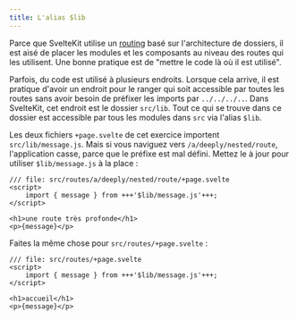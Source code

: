 ```yaml
---
title: L'alias $lib
---
```


Parce que SvelteKit utilise un <span class="vo">[routing](SVELTE_SITE_URL/docs/web#routing)</span> basé sur l'architecture de dossiers, il est aisé de placer les modules et les composants au niveau des routes qui les utilisent. Une bonne pratique est de "mettre le code là où il est utilisé".

Parfois, du code est utilisé à plusieurs endroits. Lorsque cela arrive, il est pratique d'avoir un endroit pour le ranger qui soit accessible par toutes les routes sans avoir besoin de préfixer les imports par `../../../..`. Dans SvelteKit, cet endroit est le dossier `src/lib`. Tout ce qui se trouve dans ce dossier est accessible par tous les modules dans `src` via l'alias `$lib`.

Les deux fichiers `+page.svelte` de cet exercice importent `src/lib/message.js`. Mais si vous naviguez vers `/a/deeply/nested/route`, l'application casse, parce que le préfixe est mal défini. Mettez le à jour pour utiliser `$lib/message.js` à la place :

```svelte
/// file: src/routes/a/deeply/nested/route/+page.svelte
<script>
	import { message } from +++'$lib/message.js'+++;
</script>

<h1>une route très profonde</h1>
<p>{message}</p>
```

Faites la même chose pour `src/routes/+page.svelte` :

```svelte
/// file: src/routes/+page.svelte
<script>
	import { message } from +++'$lib/message.js'+++;
</script>

<h1>accueil</h1>
<p>{message}</p>
```
